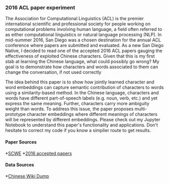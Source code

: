 ### 2016 ACL paper experiment

The Association for Computational Linguistics (ACL) is the premier international scientific and professional society for people working on computational problems involving human language, a field often referred to as either computational linguistics or natural language processing (NLP). In mid-summer 2016, San Diego was a chosen destination for the annual ACL conference where papers are submitted and evaluated. As a new San Diego Native, I decided to read one of the accepted 2016 ACL papers gauging the effectiveness of exploited Chinese characters. Given that this is my first stab at learning the Chinese language, what could possibly go wrong? My goal is to demonstrate how characters and words associated to them can change the conversation, if not used correctly

The idea behind this paper is to show how jointly learned character and word embeddings can capture semantic contribution of characters to words using a similarity-based method. In the Chinese language, characters and words have different part-of-speech labels (e.g. noun, verb, etc.) and yet express the same meaning. Further, characters carry more ambiguity weight than words. To address this issue, the paper proposes multi-prototype character embeddings where different meanings of characters will be represented by different embeddings. Please check out my Jupyter Notebook to understand this paper's functionality and applications. Don't hesitate to correct my code if you know a simplier route to get results.

 #### Paper Sources
*[SCWE](http://www.aclweb.org/anthology/N16-1119)
*[2016 accepted papers](http://naacl.org/naacl-hlt-2016/accepted_papers.html)

#### Data Sources
*[Chinese Wiki Dump](http://download.wikipedia.com/zhwiki/)

